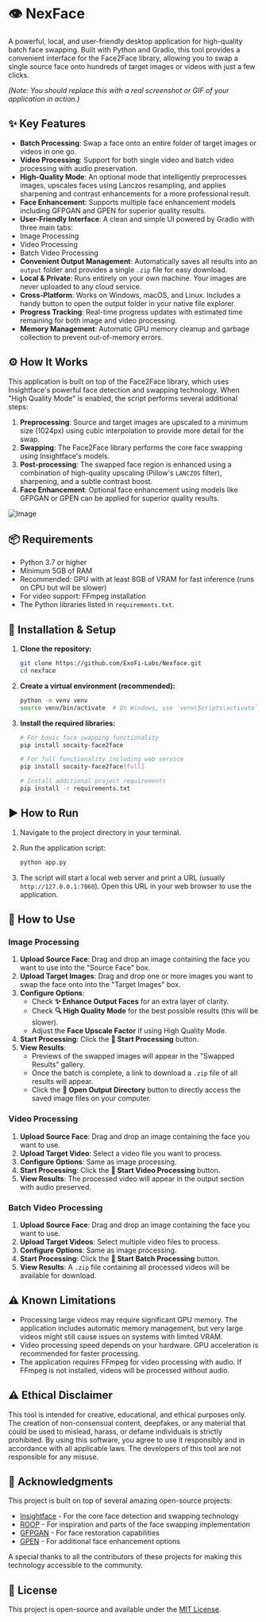 # 👁️ NexFace

A powerful, local, and user-friendly desktop application for high-quality batch face swapping. Built with Python and Gradio, this tool provides a convenient interface for the Face2Face library, allowing you to swap a single source face onto hundreds of target images or videos with just a few clicks.

 
*(Note: You should replace this with a real screenshot or GIF of your application in action.)*

## ✨ Key Features

-   **Batch Processing**: Swap a face onto an entire folder of target images or videos in one go.
-   **Video Processing**: Support for both single video and batch video processing with audio preservation.
-   **High-Quality Mode**: An optional mode that intelligently preprocesses images, upscales faces using Lanczos resampling, and applies sharpening and contrast enhancements for a more professional result.
-   **Face Enhancement**: Supports multiple face enhancement models including GFPGAN and GPEN for superior quality results.
-   **User-Friendly Interface**: A clean and simple UI powered by Gradio with three main tabs:
  - Image Processing
  - Video Processing
  - Batch Video Processing
-   **Convenient Output Management**: Automatically saves all results into an `output` folder and provides a single `.zip` file for easy download.
-   **Local & Private**: Runs entirely on your own machine. Your images are never uploaded to any cloud service.
-   **Cross-Platform**: Works on Windows, macOS, and Linux. Includes a handy button to open the output folder in your native file explorer.
-   **Progress Tracking**: Real-time progress updates with estimated time remaining for both image and video processing.
-   **Memory Management**: Automatic GPU memory cleanup and garbage collection to prevent out-of-memory errors.


## ⚙️ How It Works

This application is built on top of the Face2Face library, which uses Insightface's powerful face detection and swapping technology. When "High Quality Mode" is enabled, the script performs several additional steps:

1.  **Preprocessing**: Source and target images are upscaled to a minimum size (1024px) using cubic interpolation to provide more detail for the swap.
2.  **Swapping**: The Face2Face library performs the core face swapping using Insightface's models.
3.  **Post-processing**: The swapped face region is enhanced using a combination of high-quality upscaling (Pillow's `LANCZOS` filter), sharpening, and a subtle contrast boost.
4.  **Face Enhancement**: Optional face enhancement using models like GFPGAN or GPEN can be applied for superior quality results.

![Image](https://github.com/user-attachments/assets/ba87ae3f-84ba-4ec0-8490-da22f9f1efdf)

## 📦 Requirements

-   Python 3.7 or higher
-   Minimum 5GB of RAM
-   Recommended: GPU with at least 8GB of VRAM for fast inference (runs on CPU but will be slower)
-   For video support: FFmpeg installation
-   The Python libraries listed in `requirements.txt`.

## 🚀 Installation & Setup

1.  **Clone the repository:**
    ```bash
    git clone https://github.com/ExoFi-Labs/Nexface.git
    cd nexface
    ```

2.  **Create a virtual environment (recommended):**
    ```bash
    python -m venv venv
    source venv/bin/activate  # On Windows, use `venv\Scripts\activate`
    ```

3.  **Install the required libraries:**
    ```bash
    # For basic face swapping functionality
    pip install socaity-face2face
    
    # For full functionality including web service
    pip install socaity-face2face[full]
    
    # Install additional project requirements
    pip install -r requirements.txt
    ```

## ▶️ How to Run

1.  Navigate to the project directory in your terminal.
2.  Run the application script:
    ```bash
    python app.py 
    ```
    
3.  The script will start a local web server and print a URL (usually `http://127.0.0.1:7860`). Open this URL in your web browser to use the application.

## 📖 How to Use

### Image Processing
1. **Upload Source Face**: Drag and drop an image containing the face you want to use into the "Source Face" box.
2. **Upload Target Images**: Drag and drop one or more images you want to swap the face onto into the "Target Images" box.
3. **Configure Options**:
    - Check **✨ Enhance Output Faces** for an extra layer of clarity.
    - Check **🔍 High Quality Mode** for the best possible results (this will be slower).
    - Adjust the **Face Upscale Factor** if using High Quality Mode.
4. **Start Processing**: Click the **🔁 Start Processing** button.
5. **View Results**:
    - Previews of the swapped images will appear in the "Swapped Results" gallery.
    - Once the batch is complete, a link to download a `.zip` file of all results will appear.
    - Click the **📂 Open Output Directory** button to directly access the saved image files on your computer.

### Video Processing
1. **Upload Source Face**: Drag and drop an image containing the face you want to use.
2. **Upload Target Video**: Select a video file you want to process.
3. **Configure Options**: Same as image processing.
4. **Start Processing**: Click the **🔁 Start Video Processing** button.
5. **View Results**: The processed video will appear in the output section with audio preserved.

### Batch Video Processing
1. **Upload Source Face**: Drag and drop an image containing the face you want to use.
2. **Upload Target Videos**: Select multiple video files to process.
3. **Configure Options**: Same as image processing.
4. **Start Processing**: Click the **🔁 Start Batch Processing** button.
5. **View Results**: A `.zip` file containing all processed videos will be available for download.

## ⚠️ Known Limitations

- Processing large videos may require significant GPU memory. The application includes automatic memory management, but very large videos might still cause issues on systems with limited VRAM.
- Video processing speed depends on your hardware. GPU acceleration is recommended for faster processing.
- The application requires FFmpeg for video processing with audio. If FFmpeg is not installed, videos will be processed without audio.

## ⚠️ Ethical Disclaimer

This tool is intended for creative, educational, and ethical purposes only. The creation of non-consensual content, deepfakes, or any material that could be used to mislead, harass, or defame individuals is strictly prohibited. By using this software, you agree to use it responsibly and in accordance with all applicable laws. The developers of this tool are not responsible for any misuse.

## 🙏 Acknowledgments

This project is built on top of several amazing open-source projects:

- [Insightface](https://github.com/deepinsight/insightface) - For the core face detection and swapping technology
- [ROOP](https://github.com/s0md3v/roop) - For inspiration and parts of the face swapping implementation
- [GFPGAN](https://github.com/TencentARC/GFPGAN) - For face restoration capabilities
- [GPEN](https://github.com/yangxy/GPEN) - For additional face enhancement options

A special thanks to all the contributors of these projects for making this technology accessible to the community.

## 📄 License

This project is open-source and available under the [MIT License](LICENSE).
